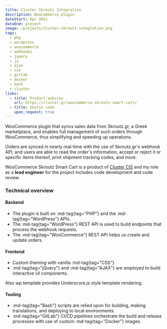 ```yaml
---
title: Cluster Skroutz Integration
description: WooCommerce plugin
dateStart: Apr 2021
dateEnd: present
image: /projects/cluster-skroutz-integration.png
tags:
  - php
  - wordpress
  - woocommerce
  - webhooks
  - jquery
  - js
  - ajax
  - css
  - gitlab
  - docker
  - bash
  - cluster
links:
  - title: Product website
    url: https://cluster.gr/woocommerce-skroutz-smart-cart/
  - title: Source code
    upon_request: true
---
```


WooCommerce plugin that syncs sales data from Skroutz.gr, a Greek marketplace,
and enables full management of such orders through WooCommerce, thus simplifying
and speeding up operations.

<!--more-->

Orders are synced in nearly real-time with the use of Skroutz.gr's webhook API,
and users are able to read the order's information, accept or reject it or
specific items thereof, print shipment tracking codes, and more.

WooCommerce Skroutz Smart Cart is a product of [Cluster CIS](https://cluster.gr)
and my role as a **lead engineer** for the project includes code development and
code review.

### Technical overview

#### Backend

* The plugin is built on :md-tag{tag="PHP"} and the :md-tag{tag="WordPress"}
APIs.
* The :md-tag{tag="WordPress"} REST API is used to build endpoints that process
the webhook requests.
* The :md-tag{tag="WooCommerce"} REST API helps us create and update orders.

#### Frontend

* Custom theming with vanilla :md-tag{tag="CSS"}.
* :md-tag{tag="jQuery"} and :md-tag{tag="AJAX"} are employed to build
interactive UI components.

Also wp.template provides Underscore.js style template rendering.

#### Tooling

* :md-tag{tag="Bash"} scripts are relied upon for building, making translations,
and deploying to local environments.
* :md-tag{tag="GitLab"} CI/CD pipelines orchestrate the build and release
processes with use of custom :md-tag{tag="Docker"} images.
